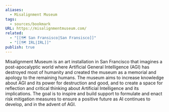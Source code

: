 ```yaml
---
aliases:
  - Misalignment Museum
tags:
  - sources/bookmark
URL: https://misalignmentmuseum.com/
related:
  - "[[🗺️ San Fransisco|San Fransisco]]"
  - "[[🗺️ IRL|IRL]]"
publish: true
---
```



Misalignment Museum is an art installation in San Francisco that imagines a post-apocalyptic world where Artificial General Intelligence (AGI) has destroyed most of humanity and created the museum as a memorial and apology to the remaining humans. The museum aims to increase knowledge about AGI and its power for destruction and good, and to create a space for reflection and critical thinking about Artificial Intelligence and its implications. The goal is to inspire and build support to formulate and enact risk mitigation measures to ensure a positive future as AI continues to develop, and in the advent of AGI. 